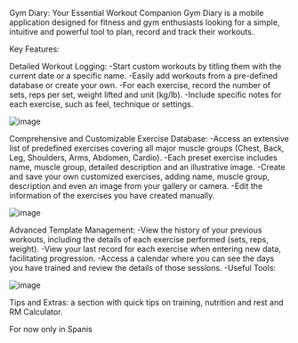 Gym Diary: Your Essential Workout Companion
Gym Diary is a mobile application designed for fitness and gym enthusiasts looking for a simple, intuitive and powerful tool to plan, record and track their workouts.

Key Features:

Detailed Workout Logging:
-Start custom workouts by titling them with the current date or a specific name.
-Easily add workouts from a pre-defined database or create your own.
-For each exercise, record the number of sets, reps per set, weight lifted and unit (kg/lb).
-Include specific notes for each exercise, such as feel, technique or settings.

![image](https://github.com/user-attachments/assets/472a2e91-8cac-4904-bb87-8d1932422beb)


Comprehensive and Customizable Exercise Database:
-Access an extensive list of predefined exercises covering all major muscle groups (Chest, Back, Leg, Shoulders, Arms, Abdomen, Cardio).
-Each preset exercise includes name, muscle group, detailed description and an illustrative image.
-Create and save your own customized exercises, adding name, muscle group, description and even an image from your gallery or camera.
-Edit the information of the exercises you have created manually.

![image](https://github.com/user-attachments/assets/8f72e737-ac69-4301-8ad9-c3f92c95c2ea)


Advanced Template Management:
-View the history of your previous workouts, including the details of each exercise performed (sets, reps, weight).
-View your last record for each exercise when entering new data, facilitating progression.
-Access a calendar where you can see the days you have trained and review the details of those sessions.
-Useful Tools:

![image](https://github.com/user-attachments/assets/ff9a700c-d072-4752-bc0d-411e20a0cd55)

Tips and Extras: a section with quick tips on training, nutrition and rest and RM Calculator.

For now only in Spanis

